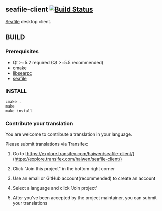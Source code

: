 ## seafile-client [![Build Status](https://secure.travis-ci.org/haiwen/seafile-client.svg?branch=master)](http://travis-ci.org/haiwen/seafile-client)

[Seafile](https://seafile.com) desktop client.

## BUILD ##

### Prerequisites ###

- Qt >=5.2 required (Qt >=5.5 recommended)
- cmake
- [libsearpc](https://github.com/haiwen/libsearpc)
- [seafile](https://github.com/haiwen/seafile)

### INSTALL ###

```
cmake .
make
make install
```

### Contribute your translation

You are welcome to contribute a translation in your language.

Please submit translations via Transifex:

1. Go to [https://explore.transifex.com/haiwen/seafile-client/](https://explore.transifex.com/haiwen/seafile-client/)

2. Click "Join this project" in the bottom right corner

3. Use an email or GitHub account(recommended) to create an account

4. Select a language and click 'Join project'

5. After you've been accepted by the project maintainer, you can submit your translations
